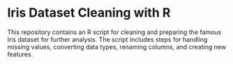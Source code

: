 
# Iris Dataset Cleaning with R
This repository contains an R script for cleaning and preparing the famous Iris dataset for further analysis. The script includes steps for handling missing values, converting data types, renaming columns, and creating new features.
[](https://rpubs.com/zahraRV/Iris)